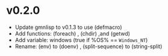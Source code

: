v0.2.0
======

- Update gmnlisp to v0.1.3 to use (defmacro)
- Add functions: (foreach) , (chdir) ,and (getwd)
- Add variable: windows (true if %OS% == `Windows_NT`)
- Rename: (env) to (doenv) , (split-sequence) to (string-split)
